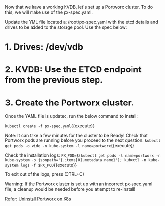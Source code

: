 Now that we have a working KVDB, let's set up a Portworx cluster. To do this, we will make use of the px-spec.yaml. 

Update the YML file located at /root/px-spec.yaml with the etcd details and drives to be added to the storage pool. Use the spec below:

# 1. Drives: /dev/vdb
# 2. KVDB: Use the ETCD endpoint from the previous step.
# 3. Create the Portworx cluster. 


Once the YAML file is updated, run the below command to install:

`kubectl create -f px-spec.yaml`{{execute}}

Note: It can take a few minutes for the cluster to be Ready! Check that Portworx pods are running before you proceed to the next question.
`kubectl get pods -o wide -n kube-system -l name=portworx`{{execute}}

Check the installation logs:
`PX_POD=$(kubectl get pods -l name=portworx -n kube-system -o jsonpath='{.items[0].metadata.name}'); kubectl -n kube-system logs -f $PX_POD`{{execute}}

To exit out of the logs, press (CTRL+C)


Warning: If the Portworx cluster is set up with an incorrect px-spec.yaml file, a cleanup would be needed before you attempt to re-install!

Refer: [Uninstall Portworx on K8s](/https://docs.portworx.com/portworx-install-with-kubernetes/operate-and-maintain-on-kubernetes/uninstall/uninstall/)
